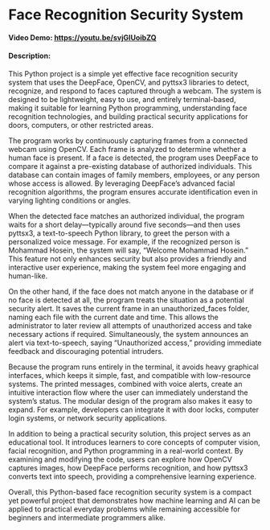 # Face Recognition Security System

#### Video Demo:  <https://youtu.be/svjGIUoibZQ>

#### Description: 
This Python project is a simple yet effective face recognition security system that uses the DeepFace, OpenCV, and pyttsx3 libraries to detect, recognize, and respond to faces captured through a webcam. The system is designed to be lightweight, easy to use, and entirely terminal-based, making it suitable for learning Python programming, understanding face recognition technologies, and building practical security applications for doors, computers, or other restricted areas.

The program works by continuously capturing frames from a connected webcam using OpenCV. Each frame is analyzed to determine whether a human face is present. If a face is detected, the program uses DeepFace to compare it against a pre-existing database of authorized individuals. This database can contain images of family members, employees, or any person whose access is allowed. By leveraging DeepFace’s advanced facial recognition algorithms, the program ensures accurate identification even in varying lighting conditions or angles.

When the detected face matches an authorized individual, the program waits for a short delay—typically around five seconds—and then uses pyttsx3, a text-to-speech Python library, to greet the person with a personalized voice message. For example, if the recognized person is Mohammad Hosein, the system will say, “Welcome Mohammad Hosein.” This feature not only enhances security but also provides a friendly and interactive user experience, making the system feel more engaging and human-like.

On the other hand, if the face does not match anyone in the database or if no face is detected at all, the program treats the situation as a potential security alert. It saves the current frame in an unauthorized_faces folder, naming each file with the current date and time. This allows the administrator to later review all attempts of unauthorized access and take necessary actions if required. Simultaneously, the system announces an alert via text-to-speech, saying “Unauthorized access,” providing immediate feedback and discouraging potential intruders.

Because the program runs entirely in the terminal, it avoids heavy graphical interfaces, which keeps it simple, fast, and compatible with low-resource systems. The printed messages, combined with voice alerts, create an intuitive interaction flow where the user can immediately understand the system’s status. The modular design of the program also makes it easy to expand. For example, developers can integrate it with door locks, computer login systems, or network security applications.

In addition to being a practical security solution, this project serves as an educational tool. It introduces learners to core concepts of computer vision, facial recognition, and Python programming in a real-world context. By examining and modifying the code, users can explore how OpenCV captures images, how DeepFace performs recognition, and how pyttsx3 converts text into speech, providing a comprehensive learning experience.

Overall, this Python-based face recognition security system is a compact yet powerful project that demonstrates how machine learning and AI can be applied to practical everyday problems while remaining accessible for beginners and intermediate programmers alike.

